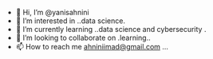 - 👋 Hi, I’m @yanisahnini
- 👀 I’m interested in ..data science.
- 🌱 I’m currently learning ..data science and cybersecurity .
- 💞️ I’m looking to collaborate on .learning..
- 📫 How to reach me ahniniimad@gmail.com ...

<!---
yanisahnini/yanisahnini is a ✨ special ✨ repository because its `README.md` (this file) appears on your GitHub profile.
You can click the Preview link to take a look at your changes.
--->
